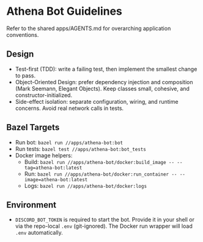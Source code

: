 # Athena Bot Guidelines

Refer to the shared apps/AGENTS.md for overarching application conventions.

## Design

- Test-first (TDD): write a failing test, then implement the smallest change to pass.
- Object-Oriented Design: prefer dependency injection and composition (Mark Seemann, Elegant Objects). Keep classes small, cohesive, and constructor-initialized.
- Side-effect isolation: separate configuration, wiring, and runtime concerns. Avoid real network calls in tests.

## Bazel Targets

- Run bot: `bazel run //apps/athena-bot:bot`
- Run tests: `bazel test //apps/athena-bot:bot_tests`
- Docker image helpers:
  - Build: `bazel run //apps/athena-bot/docker:build_image -- --tag=athena-bot:latest`
  - Run: `bazel run //apps/athena-bot/docker:run_container -- --image=athena-bot:latest`
  - Logs: `bazel run //apps/athena-bot/docker:logs`

## Environment

- `DISCORD_BOT_TOKEN` is required to start the bot. Provide it in your shell or via the repo-local `.env` (git-ignored). The Docker run wrapper will load `.env` automatically.
